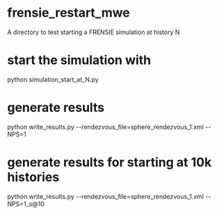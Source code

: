 # frensie_restart_mwe
A directory to test starting a FRENSIE simulation at history N

# start the simulation with
python simulation_start_at_N.py

# generate results
python write_results.py --rendezvous_file=sphere_rendezvous_1.xml --NPS=1
# generate results for starting at 10k histories
python write_results.py --rendezvous_file=sphere_rendezvous_1.xml --NPS=1_s@10